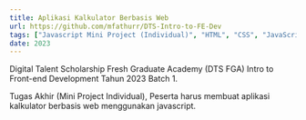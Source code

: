 ```yaml
---
title: Aplikasi Kalkulator Berbasis Web
url: https://github.com/mfathurr/DTS-Intro-to-FE-Dev
tags: ["Javascript Mini Project (Individual)", "HTML", "CSS", "JavaScript"]
date: 2023
---
```


Digital Talent Scholarship Fresh Graduate Academy (DTS FGA) Intro to Front-end Development Tahun 2023 Batch 1.

Tugas Akhir (Mini Project Individual), Peserta harus membuat aplikasi kalkulator berbasis web menggunakan javascript.
